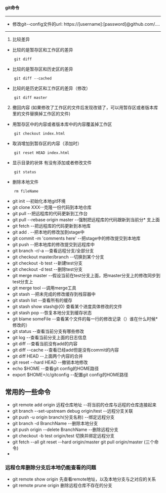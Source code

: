 #### git命令

---
- 修改git--config文件的url: https://[username]:[password]@github.com/....
---
1. 比较差异
- 比较的是暂存区和工作区的差异
```
    git diff
```
- 比较的是暂存区和历史区的差异
```
    git diff --cached
```
- 比较的是历史区和工作区的差异（修改）
```
    git diff master
```
2. 撤回内容
(如果修改了工作区的文件后发现改错了，可以用暂存区或者版本库里的文件替换掉工作区的文件)
- 用暂存区中的内容或者版本库中的内容覆盖掉工作区
```
    git checkout index.html
```
- 取消增加到暂存区的内容（添加时）
```
    git reset HEAD index.html
```
- 显示目录的状体 有没有添加或者修改文件
```
    git status
```
- 删除本地文件
```
    rm fileName
```
* git init --初始化本地git环境
* git clone XXX--克隆一份代码到本地仓库
* git pull --把远程库的代码更新到工作台
* git pull --rebase origin master --强制把远程库的代码跟新到当前分* 支上面
* git fetch --把远程库的代码更新到本地库
* git add . --把本地的修改加到stage中
* git commit -m 'comments here' --把stage中的修改提交到本地库
* git push --把本地库的修改提交到远程库中
* git branch -r/-a --查看远程分支/全部分支
* git checkout master/branch --切换到某个分支
* git checkout -b test --新建test分支
* git checkout -d test --删除test分支
* git merge master --假设当前在test分支上面，把master分支上的修改同步到test分支上
* git merge tool --调用merge工具
* git stash --把未完成的修改缓存到栈容器中
* git stash list --查看所有的缓存
* git stash show stash@{0} 查看某个进度具体修改的文件
* git stash pop --恢复本地分支到缓存状态
* git blame someFile --查看某个文件的每一行的修改记录（）谁在什么时候* 修改的）
* git status --查看当前分支有哪些修改
* git log --查看当前分支上面的日志信息
* git diff --查看当前没有add的内容
* git diff --cache --查看已经add但是没有commit的内容
* git diff HEAD --上面两个内容的合并
* git reset --hard HEAD --撤销本地修改
* echo $HOME --查看git config的HOME路径
* export $HOME=/c/gitconfig --配置git config的HOME路径


## 常用的一些命令
* git remote add origin 远程仓库地址 --将当前的仓库与远程的仓库连接起来
* git branch --set-upstream debug origin/test --远程分支关联
* git push -u origin branch(分支名称) --绑定远程分支
* git branch -d BranchName --删除本地分支
* git push origin --delete BranchName --删除远程分支 
* git checkout -b test origin/test 切换并绑定远程分支
* git fetch --all  git reset --hard origin/master git pull origin/master (三个命令)
* 

### 远程仓库删除分支后本地仍能查看的问题
* git remote show origin 先查看remote地址，以及本地分支与之对应的关系
* git remote prune origin 删除远程仓库不存在的分支